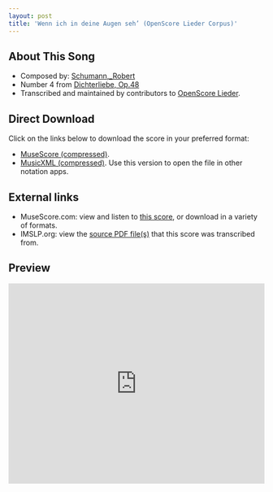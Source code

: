 ```yaml
---
layout: post
title: 'Wenn ich in deine Augen seh’ (OpenScore Lieder Corpus)'
---
```


## About This Song

- Composed by: [Schumann,_Robert](https://fourscoreandmore.org/openscore/lieder/Schumann,_Robert)
- Number 4 from [Dichterliebe, Op.48](https://fourscoreandmore.org/openscore/lieder/Schumann,_Robert/Dichterliebe,_Op.48)
- Transcribed and maintained by contributors to [OpenScore Lieder].

[OpenScore Lieder]: https://musescore.com/openscore-lieder-corpus

## Direct Download

Click on the links below to download the score in your preferred format:
- [MuseScore (compressed)](https://github.com/openscore/lieder/blob/main/scores/Schumann,_Robert/Dichterliebe,_Op.48/04_Wenn_ich_in_deine_Augen_seh’/lc4978368.mscz?raw=true).
- [MusicXML (compressed)](https://github.com/openscore/lieder/blob/main/scores/Schumann,_Robert/Dichterliebe,_Op.48/04_Wenn_ich_in_deine_Augen_seh’/lc4978368.mxl?raw=true). Use this version to open the file in other notation apps.

## External links

- MuseScore.com: view and listen to [this score][MuseScore], or download in a variety of formats.
- IMSLP.org: view the [source PDF file(s)][IMSLP] that this score was transcribed from.

[MuseScore]: https://musescore.com/score/4978368
[IMSLP]: https://imslp.org/wiki/Special:ReverseLookup/51736

## Preview

<iframe width="100%" height="394" src="https://musescore.com/openscore-lieder-corpus/scores/4978368/embed" frameborder="0" allowfullscreen allow="autoplay; fullscreen"></iframe>
